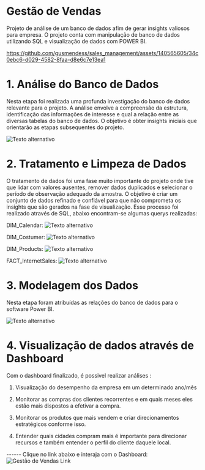 # Gestão de Vendas
Projeto de análise de um banco de dados afim de gerar insights valiosos para empresa. O projeto conta com manipulação de banco de dados utilizando SQL e visualização de dados com POWER BI.

https://github.com/gusmendess/sales_management/assets/140565605/34c0ebc6-d029-4582-8faa-d8e6c7e13ea1

# 1. Análise do Banco de Dados

Nesta etapa foi realizada uma profunda investigação do banco de dados relevante para o projeto. A análise envolve a compreensão da estrutura, identificação das informações de interesse e qual a relação entre as diversas tabelas do banco de dados. O objetivo é obter insights iniciais que orientarão as etapas subsequentes do projeto.

![Texto alternativo](https://static.wixstatic.com/media/bf35e2_b06f5949c6454608a73344ae524178f9~mv2.png/v1/fill/w_682,h_415,al_c,lg_1,q_85,enc_auto/bf35e2_b06f5949c6454608a73344ae524178f9~mv2.png)

# 2. Tratamento e Limpeza de Dados

O tratamento de dados foi uma fase muito importante do projeto onde tive que lidar com valores ausentes, remover dados duplicados e selecionar o período de observação adequado da amostra. O objetivo é criar um conjunto de dados refinado e confiável para que não comprometa os insights que são gerados na fase de visualização. Esse processo foi realizado através de SQL, abaixo encontram-se algumas querys realizadas:

DIM_Calendar: 
![Texto alternativo](https://static.wixstatic.com/media/bf35e2_940dccf0d3da44c9ad324656296cc1bb~mv2.png/v1/fill/w_600,h_570,al_c,q_85,enc_auto/bf35e2_940dccf0d3da44c9ad324656296cc1bb~mv2.png)

DIM_Costumer: 
![Texto alternativo](https://static.wixstatic.com/media/bf35e2_bb4b62137fd641fd812fffff368bcffe~mv2.png/v1/fill/w_600,h_567,al_c,q_85,enc_auto/bf35e2_bb4b62137fd641fd812fffff368bcffe~mv2.png)

DIM_Products: 
![Texto alternativo](https://static.wixstatic.com/media/bf35e2_6040bb14077b447885147aac5f7f895e~mv2.png/v1/fill/w_600,h_569,al_c,q_85,enc_auto/bf35e2_6040bb14077b447885147aac5f7f895e~mv2.png)

FACT_InternetSales: 
![Texto alternativo](https://static.wixstatic.com/media/bf35e2_89522aecb05543c79b279f9d4ec33228~mv2.png/v1/fill/w_600,h_568,al_c,lg_1,q_85,enc_auto/bf35e2_89522aecb05543c79b279f9d4ec33228~mv2.png)

# 3. Modelagem dos Dados

Nesta etapa foram atribuídas as relações do banco de dados para o software Power BI.

![Texto alternativo](https://static.wixstatic.com/media/bf35e2_06bd32a01aa34b74bc43a15e84b98a07~mv2.png/v1/fill/w_682,h_425,al_c,lg_1,q_85,enc_auto/bf35e2_06bd32a01aa34b74bc43a15e84b98a07~mv2.png)

# 4. Visualização de dados através de Dashboard

Com o dashboard finalizado, é possivel realizar análises :
 
1. Visualização do desempenho da empresa em um determinado ano/mês

2. Monitorar as compras dos clientes recorrentes e em quais meses eles estão mais dispostos a efetivar a compra.

3. Monitorar os produtos que mais vendem e criar direcionamentos estratégicos conforme isso.

4. Entender quais cidades compram mais é importante para direcionar recursos e também entender o perfil do cliente daquele local.

------ Clique no link abaixo e interaja com o Dashboard:
![Gestão de Vendas Link](https://app.powerbi.com/view?r=eyJrIjoiZjBjMWQ1MWMtNzNiOS00NGUxLWI0MzItM2I3NjViMGY4YzFhIiwidCI6IjBkYjJjYTZkLWQwMDItNGI1YS1hOGY4LWVlNDM4MWYwNjNlZCJ9)
